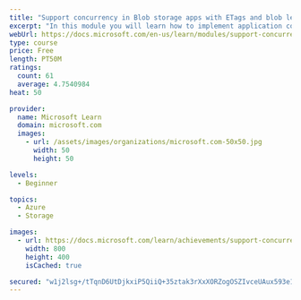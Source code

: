 ```yaml
---
title: "Support concurrency in Blob storage apps with ETags and blob leases"
excerpt: "In this module you will learn how to implement application code to manage concurrency in blob storage."
webUrl: https://docs.microsoft.com/en-us/learn/modules/support-concurrency-blob-storage/
type: course
price: Free
length: PT50M
ratings:
  count: 61
  average: 4.7540984
heat: 50

provider:
  name: Microsoft Learn
  domain: microsoft.com
  images:
    - url: /assets/images/organizations/microsoft.com-50x50.jpg
      width: 50
      height: 50

levels:
  - Beginner

topics:
  - Azure
  - Storage

images:
  - url: https://docs.microsoft.com/learn/achievements/support-concurrency-blob-storage-social.png
    width: 800
    height: 400
    isCached: true

secured: "w1j2lsg+/tTqnD6UtDjkxiP5QiiQ+35ztak3rXxXORZogOSZIvceUAux593e16YI8mzHGAyOw2lRZc5XzdeKx2O6AwXB3ztbkAZnECNKYmUnoWFiXCodKZzLP1m6InRWvLoRQ+e+Fk4D1kUluKReHHd4MY4KIAPdCGTVbB4IRC6NDMPqlsWdvIoAoyZN58rqL1h59TPpTDARaKGwbC4YKn3m2xJ6Q3VpvOBHOfPhvhbwpEvMv+Caj3SSECdi1vRR0gVSI60Y3012D2BoWMA25ejP3J44ug+4sKFMxYrNPy1x47Pg/dSrsjOQLLsuI3UGkBODyiDoP5z/bb+DqpvIoKhQ2sIM11MdANjeie0JHprAwNwwk5wz5EfwqU78KgObAnwtYrTUvuJjJHQ+BN6Y3CQa0IFIPHVD1+cEfgp5vW8=;wDw96XqSfLky2QChKBociA=="
---
```


